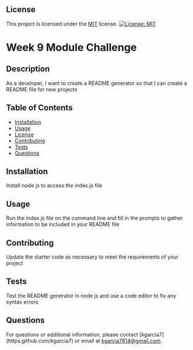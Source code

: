
## License
This project is licensed under the [MIT]({https://opensource.org/licenses/MIT}) license. [![License: MIT](https://img.shields.io/badge/License-MIT-yellow.svg)](https://opensource.org/licenses/MIT)

# Week 9 Module Challenge

## Description
As a developer, I want to create a README generator so that I can create a README file for new projects

## Table of Contents
- [Installation](#installation)
- [Usage](#usage)
- [License](#license)
- [Contributing](#contributing)
- [Tests](#tests)
- [Questions](#questions)

## Installation
Install node js to access the index.js file

## Usage
Run the index.js file on the command line and fill in the prompts to gather information to be included in your README file

## Contributing
Update the starter code as necessary to meet the requirements of your project

## Tests
Test the README generator in node js and use a code editor to fix any syntax errors

## Questions
For questions or additional information, please contact [kgarcia7] (https:github.com/kgarcia7) or email at kgarcia7814@gmail.com.

